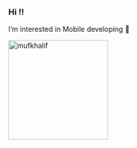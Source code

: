 ### Hi !!

I’m interested in Mobile developing 📱

<div>
   <img align="left" src="https://user-images.githubusercontent.com/33028301/192962844-776cd8f2-f42d-4f70-a9d5-2922f4197a44.gif" alt="mufkhalif" width="200"/>
  </div>
